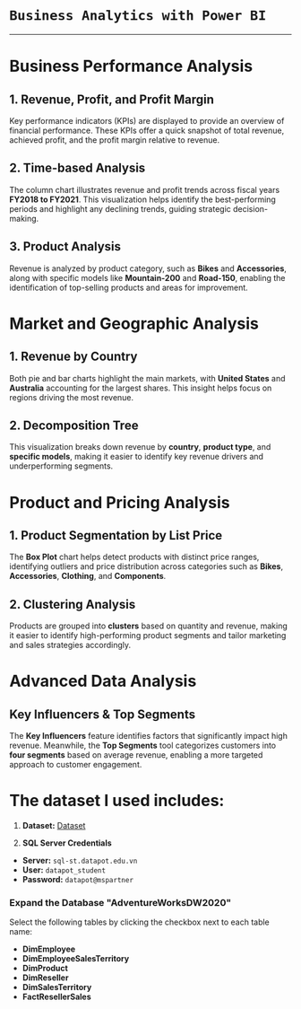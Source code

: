 # ```Business Analytics with Power BI```

---
# Business Performance Analysis

## 1. Revenue, Profit, and Profit Margin
Key performance indicators (KPIs) are displayed to provide an overview of financial performance. These KPIs offer a quick snapshot of total revenue, achieved profit, and the profit margin relative to revenue.

## 2. Time-based Analysis
The column chart illustrates revenue and profit trends across fiscal years **FY2018 to FY2021**. This visualization helps identify the best-performing periods and highlight any declining trends, guiding strategic decision-making.

## 3. Product Analysis
Revenue is analyzed by product category, such as **Bikes** and **Accessories**, along with specific models like **Mountain-200** and **Road-150**, enabling the identification of top-selling products and areas for improvement.


# Market and Geographic Analysis

## 1. Revenue by Country
Both pie and bar charts highlight the main markets, with **United States** and **Australia** accounting for the largest shares. This insight helps focus on regions driving the most revenue.

## 2. Decomposition Tree
This visualization breaks down revenue by **country**, **product type**, and **specific models**, making it easier to identify key revenue drivers and underperforming segments.


# Product and Pricing Analysis

## 1. Product Segmentation by List Price
The **Box Plot** chart helps detect products with distinct price ranges, identifying outliers and price distribution across categories such as **Bikes**, **Accessories**, **Clothing**, and **Components**.

## 2. Clustering Analysis
Products are grouped into **clusters** based on quantity and revenue, making it easier to identify high-performing product segments and tailor marketing and sales strategies accordingly.


# Advanced Data Analysis

##  Key Influencers & Top Segments
The **Key Influencers** feature identifies factors that significantly impact high revenue. Meanwhile, the **Top Segments** tool categorizes customers into **four segments** based on average revenue, enabling a more targeted approach to customer engagement.
# The dataset I used includes:

1. **Dataset:** [Dataset](https://drive.google.com/drive/folders/19_LGryVTOT9g75ZB59dYx-pt-EJF3DSi?usp=sharing)

2. **SQL Server Credentials**

- **Server:** `sql-st.datapot.edu.vn`  
- **User:** `datapot_student`  
- **Password:** `datapot@mspartner`

### Expand the Database "AdventureWorksDW2020"

Select the following tables by clicking the checkbox next to each table name:

- **DimEmployee**  
- **DimEmployeeSalesTerritory**  
- **DimProduct**  
- **DimReseller**  
- **DimSalesTerritory**  
- **FactResellerSales**

